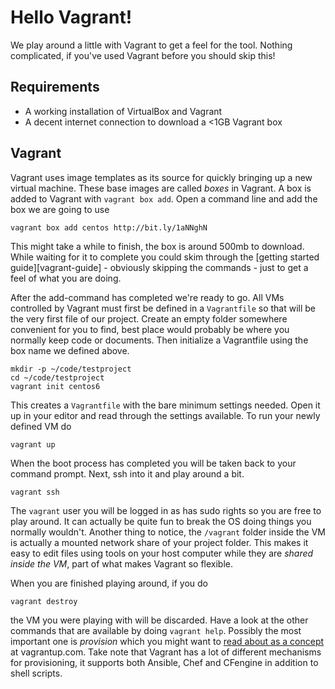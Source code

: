 # Hello Vagrant!

We play around a little with Vagrant to get a feel for the tool. Nothing complicated, if you've used Vagrant before you should skip this!

## Requirements

* A working installation of VirtualBox and Vagrant
* A decent internet connection to download a <1GB Vagrant box

## Vagrant 

Vagrant uses image templates as its source for quickly bringing up a new virtual machine. These base images are called _boxes_ in Vagrant. A box is added to Vagrant with `vagrant box add`. Open a command line and add the box we are going to use

    vagrant box add centos http://bit.ly/1aNNghN

This might take a while to finish, the box is around 500mb to download. While waiting for it to complete you could skim through the [getting started guide][vagrant-guide] - obviously skipping the commands - just to get a feel of what you are doing.

After the add-command has completed we're ready to go. All VMs controlled by Vagrant must first be defined in a `Vagrantfile` so that will be the very first file of our project. Create an empty folder somewhere convenient for you to find, best place would probably be where you normally keep code or documents. Then initialize a Vagrantfile using the box name we defined above.

    mkdir -p ~/code/testproject
    cd ~/code/testproject
    vagrant init centos6

This creates a `Vagrantfile` with the bare minimum settings needed. Open it up in your editor and read through the settings available. To run your newly defined VM do

    vagrant up

When the boot process has completed you will be taken back to your command prompt. Next, ssh into it and play around a bit.

    vagrant ssh

The `vagrant` user you will be logged in as has sudo rights so you are free to play around. It can actually be quite fun to break the OS doing things you normally wouldn't. Another thing to notice, the `/vagrant` folder inside the VM is actually a mounted network share of your project folder. This makes it easy to edit files using tools on your host computer while they are _shared inside the VM_, part of what makes Vagrant so flexible.

When you are finished playing around, if you do

    vagrant destroy

the VM you were playing with will be discarded. Have a look at the other commands that are available by doing `vagrant help`. Possibly the most important one is _provision_ which you might want to [read about as a concept][vagrant-provision] at vagrantup.com. Take note that Vagrant has a lot of different mechanisms for provisioning, it supports both Ansible, Chef and CFengine in addition to shell scripts.


[vagrant-provision]:    http://docs.vagrantup.com/v2/provisioning/index.html
